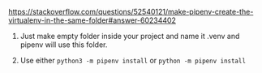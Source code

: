 https://stackoverflow.com/questions/52540121/make-pipenv-create-the-virtualenv-in-the-same-folder#answer-60234402

1. Just make empty folder inside your project and name it .venv and pipenv will use this folder.

2. Use either `python3 -m pipenv install` or `python -m pipenv install`